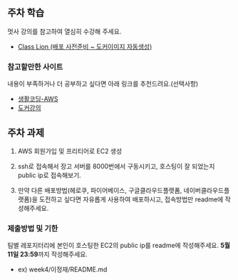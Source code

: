 ## 주차 학습
멋사 강의를 참고하여 열심히 수강해 주세요. 
- [Class Lion (배포 사전준비 ~ 도커이미지 자동생성)](https://classlion.net/)

### 참고할만한 사이트
내용이 부족하거나 더 공부하고 싶다면 아래 링크를 추천드려요.(선택사항)
- [생활코딩-AWS](https://www.youtube.com/playlist?list=PLuHgQVnccGMC5AYnBg8ffg5utOLwEj4fZ)
- [도커강의](https://www.youtube.com/watch?v=ePpiEy_C_jk&list=PLnIaYcDMsSczk-byS2iCDmQCfVU_KHWDk)

## 주차 과제
1. AWS 회원가입 및 프리티어로 EC2 생성
    
2. ssh로 접속해서 장고 서버를 8000번에서 구동시키고, 호스팅이 잘 되었는지 public ip로 접속해보기.

3. 만약 다른 배포방법(헤로쿠, 파이어베이스, 구글클라우드플랫폼, 네이버클라우드플랫폼)을 도전하고 싶다면 자유롭게 사용하여 배포하시고, 접속방법만 readme에 작성해주세요.

### 제출방법 및 기한
팀별 레포지터리에 본인이 호스팅한 EC2의 public ip를 readme에 작성해주세요. 
**5월 11일 23:59**까지 작성해주세요.
- ex) week4/이정재/README.md
